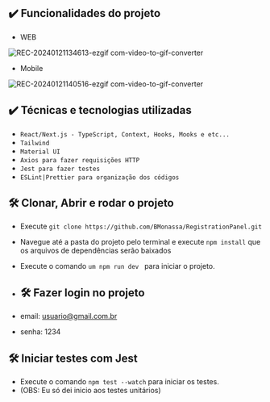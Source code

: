 ## ✔️ Funcionalidades do projeto


- WEB
  
![REC-20240121134613-ezgif com-video-to-gif-converter](https://github.com/BMonassa/RegistrationPanel/assets/91953401/5fe869ba-2961-41b4-a6c2-b798b3c49bd9)

- Mobile

![REC-20240121140516-ezgif com-video-to-gif-converter](https://github.com/BMonassa/RegistrationPanel/assets/91953401/dd6b5bd7-7165-4b23-8b5f-98aef8629049)



## ✔️ Técnicas e tecnologias utilizadas

- `React/Next.js - TypeScript, Context, Hooks, Mooks e etc...`
- `Tailwind`
- `Material UI`
- `Axios para fazer requisições HTTP`
- `Jest para fazer testes`
- `ESLint|Prettier para organização dos códigos`

## 🛠️ Clonar, Abrir e rodar o projeto

-  Execute `git clone https://github.com/BMonassa/RegistrationPanel.git`
-  Navegue até a pasta do projeto pelo terminal e execute `npm install` que os arquivos de dependências serão baixados
-  Execute o comando `um npm run dev ` para iniciar o projeto.

-  ## 🛠️ Fazer login no projeto

-   email: usuario@gmail.com.br
-   senha: 1234


  ## 🛠️ Iniciar testes com Jest

-  Execute o comando ` npm test --watch ` para iniciar os testes.
-  (OBS: Eu só dei inicio aos testes unitários)


